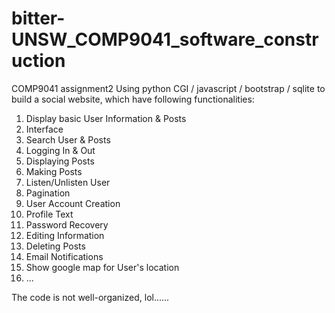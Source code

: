 # bitter-UNSW_COMP9041_software_construction
COMP9041 assignment2
Using python CGI / javascript / bootstrap / sqlite to build a social website, which have following functionalities:
1. Display basic User Information & Posts
2. Interface
3. Search User & Posts
4. Logging In & Out
5. Displaying Posts
6. Making Posts
7. Listen/Unlisten User
8. Pagination
9. User Account Creation
10. Profile Text
11. Password Recovery
12. Editing Information
13. Deleting Posts
14. Email Notifications
15. Show google map for User's location
16. ...

The code is not well-organized, lol......
